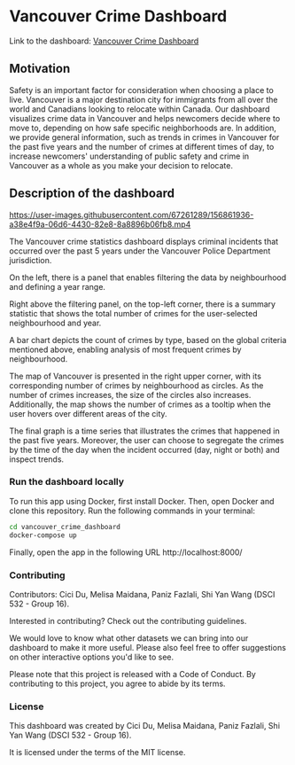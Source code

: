 # Vancouver Crime Dashboard
Link to the dashboard: [Vancouver Crime Dashboard](https://vancouver-crime-dashboard.herokuapp.com/)

## Motivation
Safety is an important factor for consideration when choosing a place to live. Vancouver is a major destination city for immigrants from all over the world and Canadians looking to relocate within Canada. Our dashboard visualizes crime data in Vancouver and helps newcomers decide where to move to, depending on how safe specific neighborhoods are. In addition, we provide general information, such as trends in crimes in Vancouver for the past five years and the number of crimes at different times of day, to increase newcomers' understanding of public safety and crime in Vancouver as a whole as you make your decision to relocate.

## Description of the dashboard

https://user-images.githubusercontent.com/67261289/156861936-a38e4f9a-06d6-4430-82e8-8a8896b06fb8.mp4

The Vancouver crime statistics dashboard displays criminal incidents that occurred over the past 5 years under the Vancouver Police Department jurisdiction.

On the left, there is a panel that enables filtering the data by neighbourhood and defining a year range.

Right above the filtering panel, on the top-left corner, there is a summary statistic that shows the total number of crimes for the user-selected neighbourhood and year.

A bar chart depicts the count of crimes by type, based on the global criteria mentioned above, enabling analysis of most frequent crimes by neighbourhood.

The map of Vancouver is presented in the right upper corner, with its corresponding number of crimes by neighbourhood as circles. As the number of crimes increases, the size of the circles also increases. Additionally, the map shows the number of crimes as a tooltip when the user hovers over different areas of the city.

The final graph is a time series that illustrates the crimes that happened in the past five years. Moreover, the user can choose to segregate the crimes by the time of the day when the incident occurred (day, night or both) and inspect trends.

### Run the dashboard locally

To run this app using Docker, first install Docker. Then, open Docker and clone this repository. Run the following commands in your terminal:

```bash
cd vancouver_crime_dashboard
docker-compose up
```

Finally, open the app in the following URL http://localhost:8000/

### Contributing

Contributors: Cici Du, Melisa Maidana, Paniz Fazlali, Shi Yan Wang (DSCI 532 - Group 16).

Interested in contributing? Check out the contributing guidelines.

We would love to know what other datasets we can bring into our dashboard to make it more useful. Please also feel free to offer suggestions on other interactive options you'd like to see.

Please note that this project is released with a Code of Conduct. By contributing to this project, you agree to abide by its terms.

### License

This dashboard was created by Cici Du, Melisa Maidana, Paniz Fazlali, Shi Yan Wang (DSCI 532 - Group 16).

It is licensed under the terms of the MIT license.
